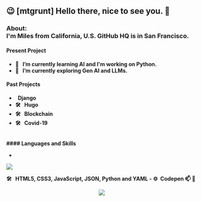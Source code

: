 ## 😉 [mtgrunt] Hello there, nice to see you. 👋

### About:<br /> <b>I'm Miles from California, U.S. GitHub HQ is in San Francisco. <br />

#### Present Project
  - 🌱 &nbsp; I’m currently learning AI and I'm working on Python.
  - 🔭 &nbsp; I’m currently exploring Gen AI and LLMs.
#### Past Projects
  -  &nbsp; Django
  - 🛠 &nbsp; Hugo
  - 🛠 &nbsp; Blockchain
  - 🛠 &nbsp; Covid-19
<br />
#### Languages and Skills
  
  - <p align="left">
  <a href="https://skillicons.dev">
    <img src="https://skillicons.dev/icons?i=css,html,js,py,nodejs,npm,postgres,sass,sqlite,yarn" />
  </a>
  </p>🛠 &nbsp; HTML5, CSS3, JavaScript, JSON, Python and YAML
  - ⚙️&nbsp; Codepen 
    📫 🎯
<p align="center">
  <a href="https://skillicons.dev">
    <img src="https://skillicons.dev/icons?i=angular,aws,azul,blender,bootstrap,cloudflare,css,discord,django,flask,git,github,html,js,linux,nodejs,npm,postgres,sass,sqlite,stackoverflow,tensorflow,vim,yarn" />
  </a>
  </p>
